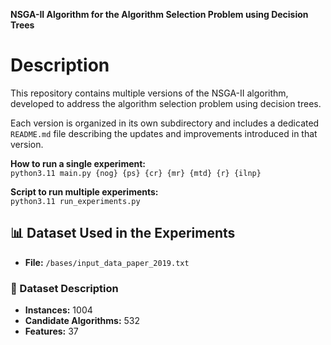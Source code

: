 **NSGA-II Algorithm for the Algorithm Selection Problem using Decision Trees**

# Description

This repository contains multiple versions of the NSGA-II algorithm, developed to address the algorithm selection problem using decision trees.

Each version is organized in its own subdirectory and includes a dedicated `README.md` file describing the updates and improvements introduced in that version.

**How to run a single experiment:**  
`python3.11 main.py {nog} {ps} {cr} {mr} {mtd} {r} {ilnp}`

**Script to run multiple experiments:**  
`python3.11 run_experiments.py`

## 📊 Dataset Used in the Experiments

- **File:** `/bases/input_data_paper_2019.txt`

### 📝 Dataset Description

- **Instances:** 1004  
- **Candidate Algorithms:** 532  
- **Features:** 37
